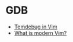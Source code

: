 # GDB

- [Temdebug in Vim](https://www.dannyadam.com/blog/2019/05/debugging-in-vim)
- [What is modern Vim?](https://medium.com/usevim/what-is-modern-vim-2591f6b1ec04)
